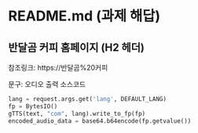 # README.md (과제 해답)

## 반달곰 커피 홈페이지 (H2 헤더)

참조링크: https://반달곰%20커피  

문구: 오디오 출력 소스코드

```python
lang = request.args.get('lang', DEFAULT_LANG)
fp = BytesIO()
gTTS(text, "com", lang).write_to_fp(fp)
encoded_audio_data = base64.b64encode(fp.getvalue())

